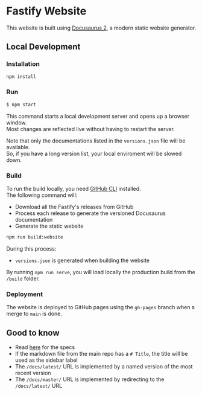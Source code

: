 # Fastify Website

This website is built using [Docusaurus 2](https://docusaurus.io/), a modern static website generator.

## Local Development

### Installation

```bash
npm install
```

### Run

```bash
$ npm start
```

This command starts a local development server and opens up a browser window.  
Most changes are reflected live without having to restart the server.

Note that only the documentations listed in the `versions.json` file will be available.  
So, if you have a long version list, your local enviroment will be slowed down.

### Build

To run the build locally, you need [GitHub CLI](https://cli.github.com/) installed.  
The following command will:

- Download all the Fastify's releases from GitHub
- Process each release to generate the versioned Docusaurus documentation
- Generate the static website

```bash
npm run build:website
```

During this process:

- `versions.json` is generated when building the website

By running `npm run serve`, you will load locally the production build from the `/build` folder.

### Deployment

The website is deployed to GitHub pages using the `gh-pages` branch when a merge to `main` is done.

## Good to know

- Read [here](https://github.com/fastify/website/issues/32) for the specs
- If the markdown file from the main repo has a `# Title`, the title will be used as the sidebar label
- The `/docs/latest/` URL is implemented by a named version of the most recent version
- The `/docs/master/` URL is implemented by redirecting to the `/docs/latest/` URL
